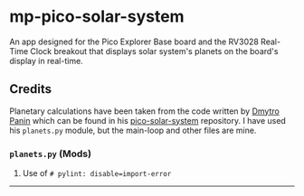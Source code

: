 # mp-pico-solar-system
An app designed for the Pico Explorer Base board and the RV3028 Real-Time Clock
breakout that displays solar system's planets on the board's display
in real-time.

## Credits
Planetary calculations have been taken from the code written by [Dmytro Panin]
which can be found in his [pico-solar-system] repository. I have
used his `planets.py` module, but the main-loop and other files are mine.

### `planets.py` (Mods)
1. Use of `# pylint: disable=import-error`

---

[dmytro panin]: https://github.com/dr-mod
[pico explorer base]: https://shop.pimoroni.com/products/pico-explorer-base
[pico-solar-system]: https://github.com/dr-mod/pico-solar-system
